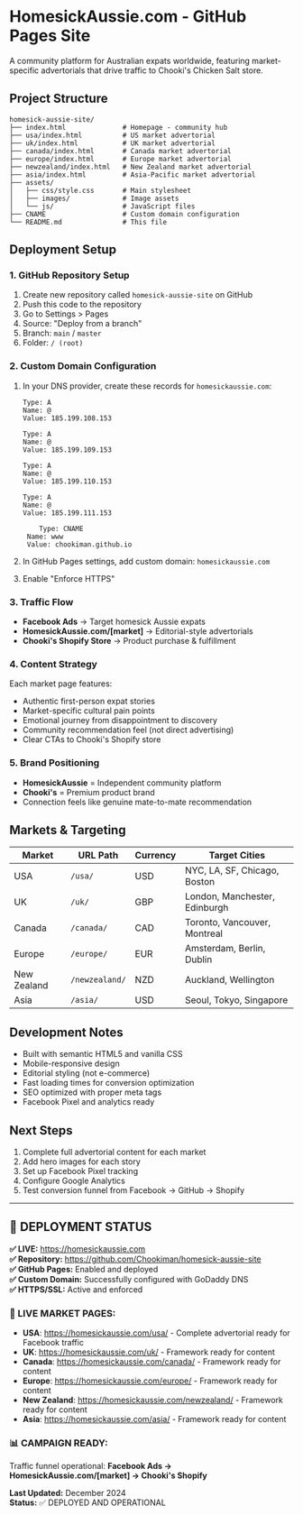 # HomesickAussie.com - GitHub Pages Site

A community platform for Australian expats worldwide, featuring market-specific advertorials that drive traffic to Chooki's Chicken Salt store.

## Project Structure

```
homesick-aussie-site/
├── index.html              # Homepage - community hub
├── usa/index.html          # US market advertorial
├── uk/index.html           # UK market advertorial  
├── canada/index.html       # Canada market advertorial
├── europe/index.html       # Europe market advertorial
├── newzealand/index.html   # New Zealand market advertorial
├── asia/index.html         # Asia-Pacific market advertorial
├── assets/
│   ├── css/style.css       # Main stylesheet
│   ├── images/             # Image assets
│   └── js/                 # JavaScript files
├── CNAME                   # Custom domain configuration
└── README.md               # This file
```

## Deployment Setup

### 1. GitHub Repository Setup

1. Create new repository called `homesick-aussie-site` on GitHub
2. Push this code to the repository
3. Go to Settings > Pages
4. Source: "Deploy from a branch"
5. Branch: `main` / `master`
6. Folder: `/ (root)`

### 2. Custom Domain Configuration

1. In your DNS provider, create these records for `homesickaussie.com`:
   ```
   Type: A
   Name: @
   Value: 185.199.108.153
   
   Type: A  
   Name: @
   Value: 185.199.109.153
   
   Type: A
   Name: @
   Value: 185.199.110.153
   
   Type: A
   Name: @
   Value: 185.199.111.153
   
       Type: CNAME
    Name: www
    Value: chookiman.github.io
   ```

2. In GitHub Pages settings, add custom domain: `homesickaussie.com`
3. Enable "Enforce HTTPS"

### 3. Traffic Flow

- **Facebook Ads** → Target homesick Aussie expats
- **HomesickAussie.com/[market]** → Editorial-style advertorials  
- **Chooki's Shopify Store** → Product purchase & fulfillment

### 4. Content Strategy

Each market page features:
- Authentic first-person expat stories
- Market-specific cultural pain points
- Emotional journey from disappointment to discovery
- Community recommendation feel (not direct advertising)
- Clear CTAs to Chooki's Shopify store

### 5. Brand Positioning

- **HomesickAussie** = Independent community platform
- **Chooki's** = Premium product brand
- Connection feels like genuine mate-to-mate recommendation

## Markets & Targeting

| Market | URL Path | Currency | Target Cities |
|--------|----------|----------|---------------|
| USA | `/usa/` | USD | NYC, LA, SF, Chicago, Boston |
| UK | `/uk/` | GBP | London, Manchester, Edinburgh |
| Canada | `/canada/` | CAD | Toronto, Vancouver, Montreal |
| Europe | `/europe/` | EUR | Amsterdam, Berlin, Dublin |
| New Zealand | `/newzealand/` | NZD | Auckland, Wellington |
| Asia | `/asia/` | USD | Seoul, Tokyo, Singapore |

## Development Notes

- Built with semantic HTML5 and vanilla CSS
- Mobile-responsive design
- Editorial styling (not e-commerce)
- Fast loading times for conversion optimization
- SEO optimized with proper meta tags
- Facebook Pixel and analytics ready

## Next Steps

1. Complete full advertorial content for each market
2. Add hero images for each story
3. Set up Facebook Pixel tracking
4. Configure Google Analytics
5. Test conversion funnel from Facebook → GitHub → Shopify

---

## 🚀 **DEPLOYMENT STATUS**

**✅ LIVE:** https://homesickaussie.com  
**✅ Repository:** https://github.com/Chookiman/homesick-aussie-site  
**✅ GitHub Pages:** Enabled and deployed  
**✅ Custom Domain:** Successfully configured with GoDaddy DNS  
**✅ HTTPS/SSL:** Active and enforced  

### **🎯 LIVE MARKET PAGES:**
- **USA**: https://homesickaussie.com/usa/ - Complete advertorial ready for Facebook traffic
- **UK**: https://homesickaussie.com/uk/ - Framework ready for content
- **Canada**: https://homesickaussie.com/canada/ - Framework ready for content  
- **Europe**: https://homesickaussie.com/europe/ - Framework ready for content
- **New Zealand**: https://homesickaussie.com/newzealand/ - Framework ready for content
- **Asia**: https://homesickaussie.com/asia/ - Framework ready for content

### **📊 CAMPAIGN READY:**
Traffic funnel operational: **Facebook Ads → HomesickAussie.com/[market] → Chooki's Shopify**

**Last Updated:** December 2024  
**Status:** ✅ DEPLOYED AND OPERATIONAL 